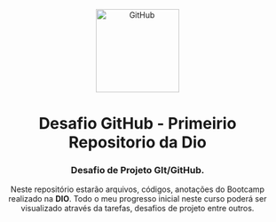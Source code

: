 
<div align="center">
    <img width="150px" title="GitHub" src="https://www.oomnitza.com/wp-content/uploads/2022/06/github-logo-300x300.png"/>
<div>

# Desafio GitHub - Primeirio Repositorio da Dio
### Desafio de Projeto GIt/GitHub.

Neste repositório estarão arquivos, códigos, anotações do Bootcamp realizado na **DIO**. Todo o meu progresso inicial neste curso poderá ser visualizado através da tarefas, desafios de projeto entre outros.
